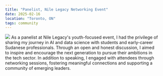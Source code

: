 ```yaml
---
title: "Panelist, Nile Legacy Networking Event"
date: 2025-02-16
location: "Toronto, ON"
tags: community
---
```

![](./images/panelist1.jpg)
As a panelist at Nile Legacy's youth-focused event, I had the privilege of sharing my journey in AI and data science with students and early-career Sudanese professionals. Through an open and honest discussion, I aimed to inspire and encourage the next generation to pursue their ambitions in the tech sector. In addition to speaking, I engaged with attendees through networking sessions, fostering meaningful connections and supporting a community of emerging leaders.